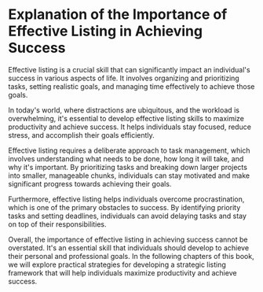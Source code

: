 Explanation of the Importance of Effective Listing in Achieving Success
=====================================================================================

Effective listing is a crucial skill that can significantly impact an individual's success in various aspects of life. It involves organizing and prioritizing tasks, setting realistic goals, and managing time effectively to achieve those goals.

In today's world, where distractions are ubiquitous, and the workload is overwhelming, it's essential to develop effective listing skills to maximize productivity and achieve success. It helps individuals stay focused, reduce stress, and accomplish their goals efficiently.

Effective listing requires a deliberate approach to task management, which involves understanding what needs to be done, how long it will take, and why it's important. By prioritizing tasks and breaking down larger projects into smaller, manageable chunks, individuals can stay motivated and make significant progress towards achieving their goals.

Furthermore, effective listing helps individuals overcome procrastination, which is one of the primary obstacles to success. By identifying priority tasks and setting deadlines, individuals can avoid delaying tasks and stay on top of their responsibilities.

Overall, the importance of effective listing in achieving success cannot be overstated. It's an essential skill that individuals should develop to achieve their personal and professional goals. In the following chapters of this book, we will explore practical strategies for developing a strategic listing framework that will help individuals maximize productivity and achieve success.
